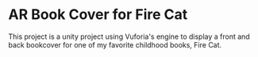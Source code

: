 # AR Book Cover for Fire Cat
This project is a unity project using Vuforia's engine to display a front and back bookcover for one of my favorite childhood books, Fire Cat. 
